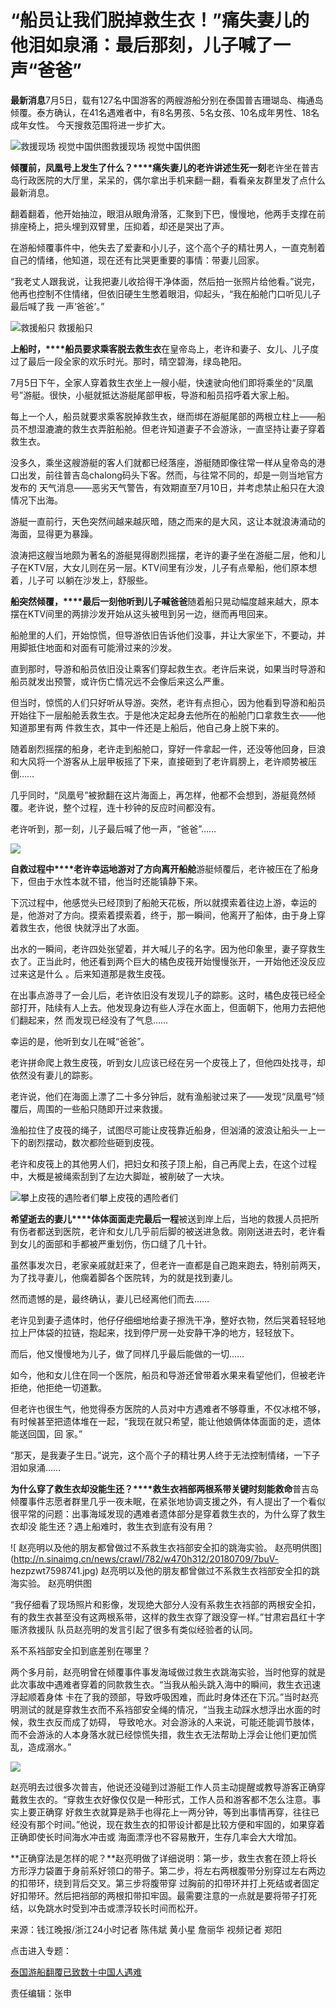 # “船员让我们脱掉救生衣！”痛失妻儿的他泪如泉涌：最后那刻，儿子喊了一声“爸爸”

**最新消息**7月5日，载有127名中国游客的两艘游船分别在泰国普吉珊瑚岛、梅通岛倾覆。泰方确认，在41名遇难者中，有8名男孩、5名女孩、10名成年男性、18名成年女性。
今天搜救范围将进一步扩大。

![救援现场 视觉中国供图](http://n.sinaimg.cn/news/crawl/59/w550h309/20180709/TVWB-hezpzwt7598572.jpg)救援现场 视觉中国供图

**倾覆前，凤凰号上发生了什么？****痛失妻儿的老许讲述生死一刻**老许坐在普吉岛行政医院的大厅里，呆呆的，偶尔拿出手机来翻一翻，看看亲友群里发了点什么最新消息。

翻着翻着，他开始抽泣，眼泪从眼角滑落，汇聚到下巴，慢慢地，他两手支撑在前排座椅上，把头埋到双臂里，压抑着，却还是哭出了声。

在游船倾覆事件中，他失去了爱妻和小儿子，这个高个子的精壮男人，一直克制着自己的情绪，他知道，现在还有比哭更重要的事情：带妻儿回家。

“我老丈人跟我说，让我把妻儿收拾得干净体面，然后拍一张照片给他看。”说完，他再也控制不住情绪，但依旧硬生生憋着眼泪，仰起头，“我在船舱门口听见儿子最后喊了我
一声‘爸爸’。”

![ 救援船只](http://n.sinaimg.cn/news/crawl/122/w550h372/20180709/Dx2m-hezpzwt7598615.jpg) 救援船只

**上船时，****船员要求乘客脱去救生衣**在皇帝岛上，老许和妻子、女儿、儿子度过了最后一段全家的欢乐时光。那时，晴空碧海，绿岛艳阳。

7月5日下午，全家人穿着救生衣坐上一艘小艇，快速驶向他们即将乘坐的“凤凰号”游艇。很快，小艇就抵达游艇尾部甲板，导游和船员招呼着大家上船。

每上一个人，船员就要求乘客脱掉救生衣，继而绑在游艇尾部的两根立柱上——船员不想湿漉漉的救生衣弄脏船舱。但老许知道妻子不会游泳，一直坚持让妻子穿着救生衣。

没多久，乘坐这艘游艇的客人们就都已经落座，游艇随即像往常一样从皇帝岛的港口出发，前往普吉岛chalong码头下客。然而，与往常不同的，却是一则当地官方发布的
天气消息——恶劣天气警告，有效期直至7月10日，并考虑禁止船只在大浪情况下出海。

游艇一直前行，天色突然间越来越灰暗，随之而来的是大风，这让本就浪涛涌动的海面，显得更为暴躁。

浪涛把这艘当地颇为著名的游艇晃得剧烈摇摆，老许的妻子坐在游艇二层，他和儿子在KTV层，大女儿则在另一层。KTV间里有沙发，儿子有点晕船，他们原本想着，儿子可
以躺在沙发上，舒服些。

**船突然倾覆，****最后一刻他听到儿子喊爸爸**随着船只晃动幅度越来越大，原本摆在KTV间里的两排沙发开始从这头被甩到另一边，继而再甩回来。

船舱里的人们，开始惊慌，但导游依旧告诉他们没事，并让大家坐下，不要动，并用脚抵住地面和对面有可能滑过来的沙发。

直到那时，导游和船员依旧没让乘客们穿起救生衣。老许后来说，如果当时导游和船员就发出预警，或许伤亡情况远不会像后来这么严重。

但当时，惊慌的人们只好听从导游。突然，老许有点担心，因为他看到导游和船员开始往下一层船舱丢救生衣。于是他决定起身去他所在的船舱门口拿救生衣——他知道那里有两
件救生衣，其中一件还是上船后，他自己身上脱下来的。

随着剧烈摇摆的船身，老许走到船舱口，穿好一件拿起一件，还没等他回身，巨浪和大风将一个游客从上层甲板摇了下来，直接砸到了老许肩膀上，老许顺势被压倒……

几乎同时，“凤凰号”被掀翻在这片海面上，再怎样，他都不会想到，游艇竟然倾覆。老许说，整个过程，连十秒钟的反应时间都没有。

老许听到，那一刻，儿子最后喊了他一声，“爸爸”……

![](http://n.sinaimg.cn/news/crawl/28/w550h278/20180709/P79b-hezpzwt7598653.jpg)

**自救过程中****老许幸运地游对了方向离开船舱**游艇倾覆后，老许被压在了船身下，但由于水性本就不错，他当时还能镇静下来。

下沉过程中，他感觉头已经顶到了船舱天花板，所以就摸索着往边上游，幸运的是，他游对了方向。摸索着摸索着，终于，那一瞬间，他离开了船体，由于身上穿着救生衣，他很
快就浮出了水面。

出水的一瞬间，老许四处张望着，并大喊儿子的名字。因为他印象里，妻子穿救生衣了。正当此时，他还看到两个巨大的橘色皮筏开始慢慢张开，一开始他还没反应过来这是什么
。后来知道那是救生皮筏。

在出事点游寻了一会儿后，老许依旧没有发现儿子的踪影。这时，橘色皮筏已经全部打开，陆续有人上去。他发现身边有些人浮在水面上，但面朝下，他用力去把他们翻起来，然
而发现已经没有了气息……

幸运的是，他听到女儿在喊“爸爸”。

老许拼命爬上救生皮筏，听到女儿应该已经在另一个皮筏上了，但他四处找寻，却依然没有妻儿的踪影。

老许说，他们在海面上漂了二十多分钟后，就有渔船驶过来了——发现“凤凰号”倾覆后，周围的一些船只随即开过来救援。

渔船拉住了皮筏的绳子，试图尽可能让皮筏靠近船身，但汹涌的波浪让船头一上一下的剧烈摆动，数次都险些砸到皮筏。

老许和皮筏上的其他男人们，把妇女和孩子顶上船，自己再爬上去，在这个过程中，大概是被绳索刮到了左边大脚趾，被削破了一大块。

![攀上皮筏的遇险者们](http://n.sinaimg.cn/news/crawl/116/w550h366/20180709/tDOj-hezpzwt7598713.jpg)攀上皮筏的遇险者们

**希望逝去的妻儿****体体面面走完最后一程**被送到岸上后，当地的救援人员把所有伤者都送到医院，老许和女儿几乎前后脚的被送进急救。刚刚送进去时，老许看到女儿的面部和手都被严重划伤，伤口缝了几十针。

虽然事发次日，老家亲戚就赶来了，但老许一直都是自己跑来跑去，特别前两天，为了找寻妻儿，他瘸着脚各个医院转，为的就是找到妻儿。

然而遗憾的是，最终确认，妻儿已经离他们而去……

老许见到妻子遗体时，他仔仔细细地给妻子擦洗干净，整好衣物，然后哭着轻轻地拉上尸体袋的拉链，抱起来，找到停尸房一处安静干净的地方，轻轻放下。

而后，他又慢慢地为儿子，做了同样几乎最后能做的一切……

如今，他和女儿住在同一个医院，船员和导游还曾带着水果来看望他们，但被老许拒绝，他拒绝一切道歉。

但老许也很生气，他觉得泰方医院的人员对中方遇难者不够尊重，不仅冰棺不够，有时候甚至把遗体堆在一起，“我现在就只希望，能让他娘俩体体面面的走，遗体能送回国，回
家。”

“那天，是我妻子生日。”说完，这个高个子的精壮男人终于无法控制情绪，一下子泪如泉涌……

**为什么穿了救生衣却没能生还？****救生衣裆部两根系带关键时刻能救命**普吉岛倾覆事件志愿者群里几乎一夜未眠，在紧张地协调支援之外，有人提出了一个看似很平常的问题：出事海域发现的遇难者遗体部分是穿着救生衣的，为什么穿了救生衣却没
能生还？遇上船难时，救生衣到底有没有用？

![ 赵亮明以及他的朋友都曾做过不系救生衣裆部安全扣的跳海实验。
赵亮明供图](http://n.sinaimg.cn/news/crawl/782/w470h312/20180709/7buV-
hezpzwt7598741.jpg) 赵亮明以及他的朋友都曾做过不系救生衣裆部安全扣的跳海实验。 赵亮明供图

“我仔细看了现场照片和影像，发现绝大部分人没有系救生衣裆部的两根安全扣，有的救生衣甚至没有这两根系带，这样的救生衣穿了跟没穿一样。”甘肃宕昌红十字赈济救援队
队员赵亮明的发言引起了很多有类似经验者的认同。

系不系裆部安全扣到底差别在哪里？

两个多月前，赵亮明曾在倾覆事件事发海域做过救生衣跳海实验，当时他穿的就是此次事故中遇难者穿着的同款救生衣。“当我从船头跳入海中的瞬间，救生衣迅速浮起顺着身体
卡在了我的颈部，导致呼吸困难，而此时身体还在下沉。”当时赵亮明测试的就是穿救生衣而不系裆部安全绳的情况，“当我主动踩水想浮出水面的时候，救生衣反而成了妨碍，
导致呛水。对会游泳的人来说，可能还能调节肢体，而不会游泳的人本身落水就已经惊慌失措，救生衣无法帮助上浮会让他们更加慌乱，造成溺水。”

![](http://n.sinaimg.cn/news/crawl/799/w410h389/20180709/12RH-hezpzwt7598791.jpg)

赵亮明去过很多次普吉，他说还没碰到过游艇工作人员主动提醒或教导游客正确穿戴救生衣的。“穿救生衣好像仅仅是一种形式，工作人员和游客都不怎么注意。事实上要正确穿
好救生衣就算是熟手也得花上一两分钟，等到出事情再穿，往往已经没有那个时间。”他说，现在救生衣的扣带设计都是比较方便和牢固的，如果穿着正确即使长时间海水冲击或
海面漂浮也不容易散开，生存几率会大大增加。

**正确穿法是怎样的呢？**赵亮明做了详细说明：第一步，救生衣套在颈上将长方形浮力袋置于身前系好领口的带子。第二步，将左右两根腹带分别穿过左右两边的扣带环，绕到背后交叉。第三步将腹带穿
过胸前的扣带环并打上死结或者固定好扣带环。然后把裆部的两根扣带扣牢固。最需要注意的一点就是要将带子打死结，以免跳水时受到冲击或漂浮较长时间而松开。

来源：钱江晚报/浙江24小时记者 陈伟斌 黄小星 詹丽华 视频记者 郑阳

点击进入专题：

[泰国游船翻覆已致数十中国人遇难](http://news.sina.cn/zt_d/youchuan0705)

责任编辑：张申

